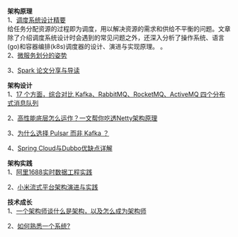**架构原理**  
1、[调度系统设计精要](https://mp.weixin.qq.com/s/R3BZpYJrBPBI0DwbJYB0YA)  
给任务分配资源的过程即为调度，用以解决资源的需求和供给不平衡的问题。文章除了介绍调度系统设计时会遇到的常见问题之外，还深入分析了操作系统、语言(go)和容器编排(k8s)调度器的设计、演进与实现原理。  。  
2、[微服务划分的姿势](https://mp.weixin.qq.com/s/H6jM8sMkOaIia0ajM70YEw)  

3、[Spark 论文分享与导读](https://mp.weixin.qq.com/s/YvuPftBHzZjr4nKpFupwaA)  


**架构设计**  
1、[17 个方面，综合对比 Kafka、RabbitMQ、RocketMQ、ActiveMQ 四个分布式消息队列](https://mp.weixin.qq.com/s/cpDLhrMMCL_4UYw5ibtmPg)  

2、[高性能底层怎么运作？一文帮你吃透Netty架构原理](https://mp.weixin.qq.com/s/Sosyv2pRrB8ry471mk5w6g)  

3、[为什么选择 Pulsar 而非 Kafka ？](https://mp.weixin.qq.com/s/U3RD2xGm8VDeSkNGI3Wcow)  

4、[Spring Cloud与Dubbo优缺点详解](https://mp.weixin.qq.com/s/OxEXB8XsI710qBSQTM-wGg)  


**架构实践**  
1、[阿里1688实时数据工程实践](https://mp.weixin.qq.com/s/718lONF1O0ZjLvq1ko4AOA)  

2、[小米流式平台架构演进与实践](https://mp.weixin.qq.com/s/rycBAKe6zSlcYfJPWL1o5w)  

**技术成长**  
1、[一个架构师谈什么是架构，以及怎么成为架构师](https://mp.weixin.qq.com/s/zq4R5nrYW4l0QVIHV1lPaA)  

2、[如何熟悉一个系统?](https://mp.weixin.qq.com/s/B4UdSUx0sfw8m3T6LbLD6w)
